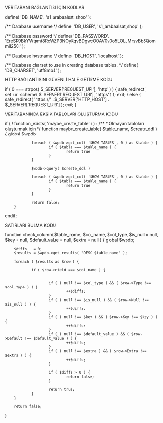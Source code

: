 VERİTABANI BAĞLANTISI İÇİN KODLAR


define( 'DB_NAME', 's1_arabaalsat_shop' );

/** Database username */
define( 'DB_USER', 's1_arabaalsat_shop' );

/** Database password */
define( 'DB_PASSWORD', 'EreSR9BkYWtpmt8RcWZP3NOyKqvBDgwcO0AV0v0o5LOLJMrsvBbSQommil250i' );

/** Database hostname */
define( 'DB_HOST', 'localhost' );

/** Database charset to use in creating database tables. */
define( 'DB_CHARSET', 'utf8mb4' );

HTTP BAĞLANTISINI GÜVENLİ HALE GETİRME KODU

if ( 0 === strpos( $_SERVER['REQUEST_URI'], 'http' ) ) {
                safe_redirect( set_url_scheme( $_SERVER['REQUEST_URI'], 'https' ) );
                exit;
        } else {
                safe_redirect( 'https://' . $_SERVER['HTTP_HOST'] . $_SERVER['REQUEST_URI'] );
                exit;
        }
       
VERİTABANINDA EKSİK TABLOLARI OLUŞTURMA KODU

if ( ! function_exists( 'maybe_create_table' ) ) :
        /**
		* Olmayan tabloları oluşturmak için
         */
        function maybe_create_table( $table_name, $create_ddl ) {
                global $wpdb;

                foreach ( $wpdb->get_col( 'SHOW TABLES', 0 ) as $table ) {
                        if ( $table === $table_name ) {
                                return true;
                        }
                }

                $wpdb->query( $create_ddl );

                foreach ( $wpdb->get_col( 'SHOW TABLES', 0 ) as $table ) {
                        if ( $table === $table_name ) {
                                return true;
                        }
                }

                return false;
        }
endif;

SATIRLARI BULMA KODU

function check_column( $table_name, $col_name, $col_type, $is_null = null, $key = null, $default_value = null, $extra = null ) {
        global $wpdb;

        $diffs   = 0;
        $results = $wpdb->get_results( "DESC $table_name" );

        foreach ( $results as $row ) {

                if ( $row->Field === $col_name ) {


                        if ( ( null !== $col_type ) && ( $row->Type !== $col_type ) ) {
                                ++$diffs;
                        }
                        if ( ( null !== $is_null ) && ( $row->Null !== $is_null ) ) {
                                ++$diffs;
                        }
                        if ( ( null !== $key ) && ( $row->Key !== $key ) ) {
                                ++$diffs;
                        }
                        if ( ( null !== $default_value ) && ( $row->Default !== $default_value ) ) {
                                ++$diffs;
                        }
                        if ( ( null !== $extra ) && ( $row->Extra !== $extra ) ) {
                                ++$diffs;
                        }

                        if ( $diffs > 0 ) {
                                return false;
                        }

                        return true;
                }
        }

        return false;
}
